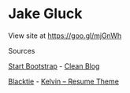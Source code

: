 # Jake Gluck

View site at https://goo.gl/mjGnWh

Sources


[Start Bootstrap](http://startbootstrap.com/) - [Clean Blog](http://startbootstrap.com/template-overviews/clean-blog/)

[Blacktie](http://blacktie.co) - [Kelvin – Resume Theme](http://blacktie.co/2013/10/kelvin-resume-theme/)

